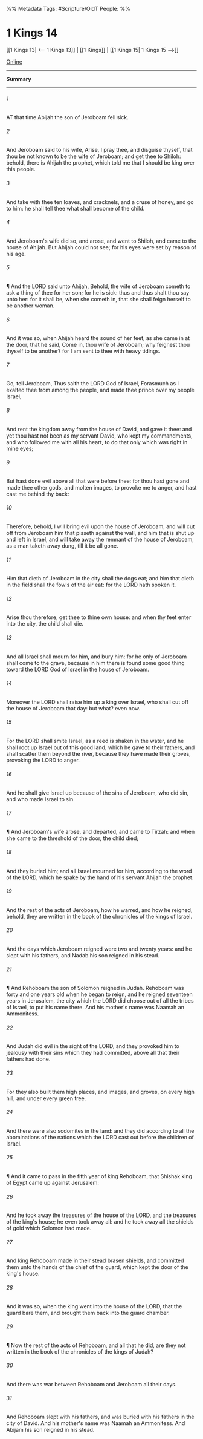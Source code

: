 

%% Metadata
Tags: #Scripture/OldT
People: 
%%
# 1 Kings 14
[[1 Kings 13| <-- 1 Kings 13]] | [[1 Kings]] | [[1 Kings 15| 1 Kings 15 -->]]

[Online](https://churchofjesuschrist.org/study/scriptures/ot/1-kgs/14?lang=eng)

---
__Summary__



---

###### 1
AT that time Abijah the son of Jeroboam fell sick.
###### 2
And Jeroboam said to his wife, Arise, I pray thee, and disguise thyself, that thou be not known to be the wife of Jeroboam; and get thee to Shiloh: behold, there is Ahijah the prophet, which told me that I should be king over this people.
###### 3
And take with thee ten loaves, and cracknels, and a cruse of honey, and go to him: he shall tell thee what shall become of the child.
###### 4
And Jeroboam's wife did so, and arose, and went to Shiloh, and came to the house of Ahijah.  But Ahijah could not see; for his eyes were set by reason of his age.
###### 5
¶ And the LORD said unto Ahijah, Behold, the wife of Jeroboam cometh to ask a thing of thee for her son; for he is sick: thus and thus shalt thou say unto her: for it shall be, when she cometh in, that she shall feign herself to be another woman.
###### 6
And it was so, when Ahijah heard the sound of her feet, as she came in at the door, that he said, Come in, thou wife of Jeroboam; why feignest thou thyself to be another?  for I am sent to thee with heavy tidings.
###### 7
Go, tell Jeroboam, Thus saith the LORD God of Israel, Forasmuch as I exalted thee from among the people, and made thee prince over my people Israel,
###### 8
And rent the kingdom away from the house of David, and gave it thee: and yet thou hast not been as my servant David, who kept my commandments, and who followed me with all his heart, to do that only which was right in mine eyes;
###### 9
But hast done evil above all that were before thee: for thou hast gone and made thee other gods, and molten images, to provoke me to anger, and hast cast me behind thy back:
###### 10
Therefore, behold, I will bring evil upon the house of Jeroboam, and will cut off from Jeroboam him that pisseth against the wall, and him that is shut up and left in Israel, and will take away the remnant of the house of Jeroboam, as a man taketh away dung, till it be all gone.
###### 11
Him that dieth of Jeroboam in the city shall the dogs eat; and him that dieth in the field shall the fowls of the air eat: for the LORD hath spoken it.
###### 12
Arise thou therefore, get thee to thine own house: and when thy feet enter into the city, the child shall die.
###### 13
And all Israel shall mourn for him, and bury him: for he only of Jeroboam shall come to the grave, because in him there is found some good thing toward the LORD God of Israel in the house of Jeroboam.
###### 14
Moreover the LORD shall raise him up a king over Israel, who shall cut off the house of Jeroboam that day: but what?  even now.
###### 15
For the LORD shall smite Israel, as a reed is shaken in the water, and he shall root up Israel out of this good land, which he gave to their fathers, and shall scatter them beyond the river, because they have made their groves, provoking the LORD to anger.
###### 16
And he shall give Israel up because of the sins of Jeroboam, who did sin, and who made Israel to sin.
###### 17
¶ And Jeroboam's wife arose, and departed, and came to Tirzah: and when she came to the threshold of the door, the child died;
###### 18
And they buried him; and all Israel mourned for him, according to the word of the LORD, which he spake by the hand of his servant Ahijah the prophet.
###### 19
And the rest of the acts of Jeroboam, how he warred, and how he reigned, behold, they are written in the book of the chronicles of the kings of Israel.
###### 20
And the days which Jeroboam reigned were two and twenty years: and he slept with his fathers, and Nadab his son reigned in his stead.
###### 21
¶ And Rehoboam the son of Solomon reigned in Judah.  Rehoboam was forty and one years old when he began to reign, and he reigned seventeen years in Jerusalem, the city which the LORD did choose out of all the tribes of Israel, to put his name there.  And his mother's name was Naamah an Ammonitess.
###### 22
And Judah did evil in the sight of the LORD, and they provoked him to jealousy with their sins which they had committed, above all that their fathers had done.
###### 23
For they also built them high places, and images, and groves, on every high hill, and under every green tree.
###### 24
And there were also sodomites in the land: and they did according to all the abominations of the nations which the LORD cast out before the children of Israel.
###### 25
¶ And it came to pass in the fifth year of king Rehoboam, that Shishak king of Egypt came up against Jerusalem:
###### 26
And he took away the treasures of the house of the LORD, and the treasures of the king's house; he even took away all: and he took away all the shields of gold which Solomon had made.
###### 27
And king Rehoboam made in their stead brasen shields, and committed them unto the hands of the chief of the guard, which kept the door of the king's house.
###### 28
And it was so, when the king went into the house of the LORD, that the guard bare them, and brought them back into the guard chamber.
###### 29
¶ Now the rest of the acts of Rehoboam, and all that he did, are they not written in the book of the chronicles of the kings of Judah?
###### 30
And there was war between Rehoboam and Jeroboam all their days.
###### 31
And Rehoboam slept with his fathers, and was buried with his fathers in the city of David.  And his mother's name was Naamah an Ammonitess.  And Abijam his son reigned in his stead.



